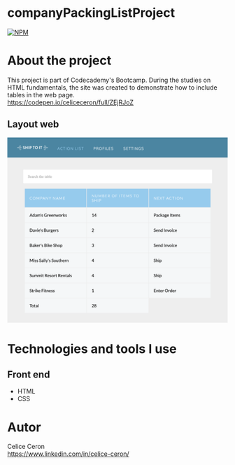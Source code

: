 # companyPackingListProject
[![NPM](https://img.shields.io/npm/l/react)](https://github.com/celiceceron/companyPackingListProject/blob/master/licence)

# About the project
This project is part of Codecademy's Bootcamp.
During the studies on HTML fundamentals, the site was created to demonstrate how to include tables in the web page. <br>
https://codepen.io/celiceceron/full/ZEjRJoZ

## Layout web
![Web 1](https://github.com/celiceceron/companyPackingListProject/blob/f5b3c8c29cde503d3a38535ad515cf61029b601d/webPage.png)


# Technologies and tools I use
## Front end
- HTML
- CSS 

# Autor
Celice Ceron <br>
https://www.linkedin.com/in/celice-ceron/
